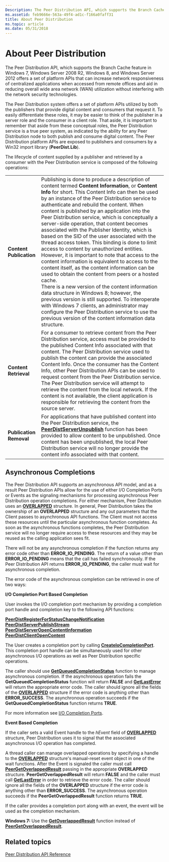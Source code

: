 ```yaml
---
Description: The Peer Distribution API, which supports the Branch Cache feature in Windows 7, Windows Server 2008 R2, Windows 8, and Windows Server 2012 offers a set of platform APIs that can increase network responsiveness of centralized applications when accessed from remote offices and aid in reducing overall wide area network (WAN) utilization without interfering with the network security technologies.
ms.assetid: feb9666e-563a-49f4-ad1c-f166a0faff31
title: About Peer Distribution
ms.topic: article
ms.date: 05/31/2018
---
```


# About Peer Distribution

The Peer Distribution API, which supports the Branch Cache feature in Windows 7, Windows Server 2008 R2, Windows 8, and Windows Server 2012 offers a set of platform APIs that can increase network responsiveness of centralized applications when accessed from remote offices and aid in reducing overall wide area network (WAN) utilization without interfering with the network security technologies.

The Peer Distribution system offers a set of platform APIs utilized by both the publishers that provide digital content and consumers that request it. To easily differentiate these roles, it may be easier to think of the publisher in a server role and the consumer in a client role. That aside, it is important to remember that aside from these conceptual roles, the Peer Distribution service is a true peer system, as indicated by the ability for any Peer Distribution node to both publish and consume digital content. The Peer Distribution platform APIs are exposed to publishers and consumers by a Win32 import library (**PeerDist.Lib**).

The lifecycle of content supplied by a publisher and retrieved by a consumer with the Peer Distribution service is composed of the following operations:



|                         |                                                                                                                                                                                                                                                                                                                                                                                                                                                                                                                                                                                                                                                                                                                                                                                                                                                                                                                                                                                                                                                                                                                                                             |
|-------------------------|-------------------------------------------------------------------------------------------------------------------------------------------------------------------------------------------------------------------------------------------------------------------------------------------------------------------------------------------------------------------------------------------------------------------------------------------------------------------------------------------------------------------------------------------------------------------------------------------------------------------------------------------------------------------------------------------------------------------------------------------------------------------------------------------------------------------------------------------------------------------------------------------------------------------------------------------------------------------------------------------------------------------------------------------------------------------------------------------------------------------------------------------------------------|
| **Content Publication** | Publishing is done to produce a description of content termed **Content Information**, or **Content Info** for short. This Content Info can then be used by an instance of the Peer Distribution service to authenticate and rebuild the content. When content is published by an application into the Peer Distribution service, which is conceptually a server-side operation, that content becomes associated with the Publisher Identity, which is based on the SID of the user associated with the thread access token. This binding is done to limit access to content by unauthorized entities. However, it is important to note that access to the content information is equivalent to access to the content itself, as the content information can be used to obtain the content from peers or a hosted cache.<br/> There is a new version of the content information data structure in Windows 8; however, the previous version is still supported. To interoperate with Windows 7 clients, an administrator may configure the Peer Distribution service to use the previous version of the content information data structure.<br/> |
| **Content Retrieval**   | For a consumer to retrieve content from the Peer Distribution service, access must be provided to the published Content Info associated with that content. The Peer Distribution service used to publish the content can provide the associated Content Info. Once the consumer has the Content Info, other Peer Distribution APIs can be used to request content from the Peer Distribution service. The Peer Distribution service will attempt to retrieve the content from the local network. If the content is not available, the client application is responsible for retrieving the content from the source server.<br/>                                                                                                                                                                                                                                                                                                                                                                                                                                                                                                                       |
| **Publication Removal** | For applications that have published content into the Peer Distribution service, the [**PeerDistServerUnpublish**](/windows/desktop/api/PeerDist/nf-peerdist-peerdistserverunpublish) function has been provided to allow content to be unpublished. Once content has been unpublished, the local Peer Distribution service will no longer provide the content info associated with that content.<br/>                                                                                                                                                                                                                                                                                                                                                                                                                                                                                                                                                                                                                                                                                                                                                                                      |



 

## Asynchronous Completions

The Peer Distribution API supports an asynchronous API model, and as a result Peer Distribution APIs allow for the use of either I/O Completion Ports or Events as the signaling mechanisms for processing asynchronous Peer Distribution operation completions. For either mechanism, Peer Distribution uses an [**OVERLAPPED**](/windows/desktop/api/minwinbase/ns-minwinbase-overlapped) structure. In general, Peer Distribution takes the ownership of an **OVERLAPPED** structure and any out parameters that the Client passes to asynchronous API functions. The Client must not access these resources until the particular asynchronous function completes. As soon as the asynchronous functions completes, the Peer Distribution service will no longer require access to these resources and they may be reused as the calling application sees fit.

There will not be any asynchronous completion if the function returns any error code other than **ERROR\_IO\_PENDING**. The return of a value other than **ERROR\_IO\_PENDING** means that the call has failed synchronously. If the Peer Distribution API returns **ERROR\_IO\_PENDING**, the caller must wait for asynchronous completion.

The error code of the asynchronous completion can be retrieved in one of two ways:

**I/O Completion Port Based Completion**

User invokes the I/O completion port mechanism by providing a completion port handle and completion key to the following API functions:

<dl>

[**PeerDistRegisterForStatusChangeNotification**](/windows/desktop/api/PeerDist/nf-peerdist-peerdistregisterforstatuschangenotification)  
[**PeerDistServerPublishStream**](/windows/desktop/api/PeerDist/nf-peerdist-peerdistserverpublishstream)  
[**PeerDistServerOpenContentInformation**](/windows/desktop/api/PeerDist/nf-peerdist-peerdistserveropencontentinformation)  
[**PeerDistClientOpenContent**](/windows/desktop/api/PeerDist/nf-peerdist-peerdistclientopencontent)  
</dl>

The User creates a completion port by calling [**CreateIoCompletionPort**](/windows/desktop/FileIO/createiocompletionport). This completion port handle can be simultaneously used for other asynchronous I/O operations as well as Peer Distribution specific operations.

The caller should use [**GetQueuedCompletionStatus**](/windows/desktop/api/ioapiset/nf-ioapiset-getqueuedcompletionstatus) function to manage asynchronous completion. If the asynchronous operation fails the **GetQueuedCompletionStatus** function will return **FALSE** and [**GetLastError**](/windows/desktop/api/errhandlingapi/nf-errhandlingapi-getlasterror) will return the appropriate error code. The caller should ignore all the fields of the [**OVERLAPPED**](/windows/desktop/api/minwinbase/ns-minwinbase-overlapped) structure if the error code is anything other than **ERROR\_SUCCESS**. The asynchronous operation succeeds if the **GetQueuedCompletionStatus** function returns **TRUE**.

For more information see [I/O Completion Ports](/windows/desktop/FileIO/i-o-completion-ports).

**Event Based Completion**

If the caller sets a valid Event handle to the *hEvent* field of [**OVERLAPPED**](/windows/desktop/api/minwinbase/ns-minwinbase-overlapped) structure, Peer Distribution uses it to signal that the associated asynchronous I/O operation has completed.

A thread caller can manage overlapped operations by specifying a handle to the [**OVERLAPPED**](/windows/desktop/api/minwinbase/ns-minwinbase-overlapped) structure's manual-reset event object in one of the wait functions. After the Event is signaled the caller must call [**PeerGetOverlappedResult**](https://www.bing.com/search?q=**PeerGetOverlappedResult**) passing in the appropriate **OVERLAPPED** structure. **PeerGetOverlappedResult** will return **FALSE** and the caller must call [**GetLastError**](/windows/desktop/api/errhandlingapi/nf-errhandlingapi-getlasterror) in order to retrieve the error code. The caller should ignore all the fields of the **OVERLAPPED** structure if the error code is anything other than **ERROR\_SUCCESS**. The asynchronous operation succeeds if the **PeerGetOverlappedResult** function returns **TRUE**.

If the caller provides a completion port along with an event, the event will be used as the completion mechanism.

**Windows 7:** Use the [**GetOverlappedResult**](/windows/desktop/api/ioapiset/nf-ioapiset-getoverlappedresult) function instead of [**PeerGetOverlappedResult**](https://www.bing.com/search?q=**PeerGetOverlappedResult**).

## Related topics

<dl> <dt>

[Peer Distribution API Reference](peer-distribution-api-reference.md)
</dt> </dl>

 

